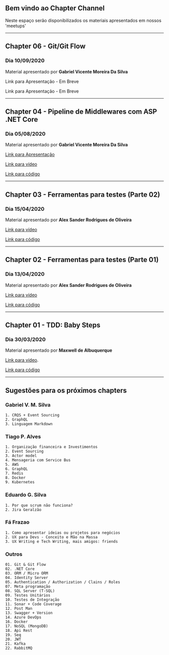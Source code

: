 ## Bem vindo ao Chapter Channel

Neste espaço serão disponibilizados os materiais apresentados em nossos 'meetups'

---

## Chapter 06 - Git/Git Flow
### Dia 10/09/2020

Material apresentado por **Gabriel Vicente Moreira Da Silva**

Link para Apresentação - Em Breve

Link para Apresentação - Em Breve

---

## Chapter 04 - Pipeline de Middlewares com ASP .NET Core
### Dia 05/08/2020

Material apresentado por **Gabriel Vicente Moreira Da Silva**

[Link para Apresentação](https://github.com/Channel-Chapter/chapter-04-pipeline-middlewares/blob/master/Apresenta%C3%A7%C3%A3o/Pipeline_Middlewares_ASP_NET_Core_Gabriel_Moreira.pptx)

[Link para vídeo](https://youtu.be/CbpnKLzt5Vo)

[Link para código](https://github.com/Channel-Chapter/chapter-04-pipeline-middlewares)

---

## Chapter 03 - Ferramentas para testes (Parte 02)
### Dia 15/04/2020

Material apresentado por **Alex Sander Rodrigues de Oliveira**

[Link para vídeo](https://youtu.be/z87hEuv4628)

[Link para código](https://github.com/channel-chapter/chapter-03-ferramentas-testes-p2)

---

## Chapter 02 - Ferramentas para testes (Parte 01)
### Dia 13/04/2020

Material apresentado por **Alex Sander Rodrigues de Oliveira**

[Link para vídeo](https://youtu.be/WBYmD-bZ3IY)

[Link para código](https://github.com/channel-chapter/chapter-02-ferramentas-testes)

---

## Chapter 01 - TDD: Baby Steps
### Dia 30/03/2020

Material apresentado por **Maxwell de Albuquerque**

[Link para vídeo](https://youtu.be/RddTM2ff9lA).

[Link para código](https://github.com/channel-chapter/chapter-01-tdd-baby-steps)

---

## Sugestões para os próximos chapters

### Gabriel V. M. Silva
	1. CRQS + Event Sourcing
	2. GraphQL
	3. Linguagem Markdown
	
### Tiago P. Alves
	1. Organização financeira e Investimentos
	2. Event Sourcing
	3. Actor model
	4. Mensageria com Service Bus
	5. AWS
	6. GraphQL
	7. Redis
	8. Docker
	9. Kubernetes

### Eduardo G. Silva
	1. Por que scrum não funciona?
	2. Jira Geralzão 
	
### Fá Frazao
	1. Como apresentar ideias ou projetos para negócios
	2. UX para Devs - Conceito e Mão na Massa
	3. UX Writing e Tech Writing, mais amigos: friends	

### Outros
	01. Git & Git Flow
	02. .NET Core
	03. ORM / Micro ORM
	04. Identity Server
	05. Authentication / Authorization / Clains / Roles
	07. Meta programação
	08. SQL Server (T-SQL)
	09. Testes Unitários
	10. Testes de Integração
	11. Sonar + Code Coverage
	12. Post Man
	13. Swagger + Version
	14. Azure DevOps
	16. Docker
	17. NoSQL (MongoDB)
	18. Api Rest
	19. Seq
	20. JWT
	21. Kafka
	22. RabbitMQ

